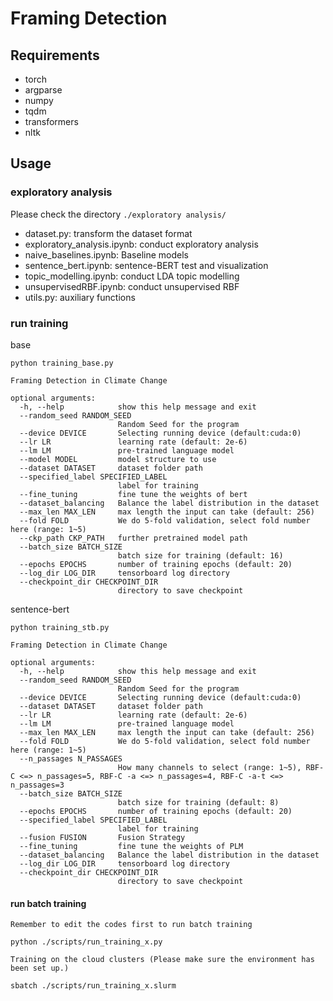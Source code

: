 # Framing Detection

## Requirements
* torch
* argparse
* numpy
* tqdm
* transformers
* nltk

## Usage
### exploratory analysis
Please check the directory `./exploratory analysis/`
* dataset.py: transform the dataset format
* exploratory_analysis.ipynb: conduct exploratory analysis
* naive_baselines.ipynb: Baseline models
* sentence_bert.ipynb: sentence-BERT test and visualization
* topic_modelling.ipynb: conduct LDA topic modelling
* unsupervisedRBF.ipynb: conduct unsupervised RBF
* utils.py: auxiliary functions

### run training 
base
```
python training_base.py

Framing Detection in Climate Change

optional arguments:
  -h, --help            show this help message and exit
  --random_seed RANDOM_SEED
                        Random Seed for the program
  --device DEVICE       Selecting running device (default:cuda:0)
  --lr LR               learning rate (default: 2e-6)
  --lm LM               pre-trained language model
  --model MODEL         model structure to use
  --dataset DATASET     dataset folder path
  --specified_label SPECIFIED_LABEL
                        label for training
  --fine_tuning         fine tune the weights of bert
  --dataset_balancing   Balance the label distribution in the dataset
  --max_len MAX_LEN     max length the input can take (default: 256)
  --fold FOLD           We do 5-fold validation, select fold number here (range: 1~5)
  --ckp_path CKP_PATH   further pretrained model path
  --batch_size BATCH_SIZE
                        batch size for training (default: 16)
  --epochs EPOCHS       number of training epochs (default: 20)
  --log_dir LOG_DIR     tensorboard log directory
  --checkpoint_dir CHECKPOINT_DIR
                        directory to save checkpoint
```
sentence-bert
```
python training_stb.py

Framing Detection in Climate Change

optional arguments:
  -h, --help            show this help message and exit
  --random_seed RANDOM_SEED
                        Random Seed for the program
  --device DEVICE       Selecting running device (default:cuda:0)
  --dataset DATASET     dataset folder path
  --lr LR               learning rate (default: 2e-6)
  --lm LM               pre-trained language model
  --max_len MAX_LEN     max length the input can take (default: 256)
  --fold FOLD           We do 5-fold validation, select fold number here (range: 1~5)
  --n_passages N_PASSAGES
                        How many channels to select (range: 1~5), RBF-C <=> n_passages=5, RBF-C -a <=> n_passages=4, RBF-C -a-t <=> n_passages=3
  --batch_size BATCH_SIZE
                        batch size for training (default: 8)
  --epochs EPOCHS       number of training epochs (default: 20)
  --specified_label SPECIFIED_LABEL
                        label for training
  --fusion FUSION       Fusion Strategy
  --fine_tuning         fine tune the weights of PLM
  --dataset_balancing   Balance the label distribution in the dataset
  --log_dir LOG_DIR     tensorboard log directory
  --checkpoint_dir CHECKPOINT_DIR
                        directory to save checkpoint
```
#### run batch training
`Remember to edit the codes first to run batch training`
```
python ./scripts/run_training_x.py
```
`Training on the cloud clusters (Please make sure the environment has been set up.)`
```
sbatch ./scripts/run_training_x.slurm
```